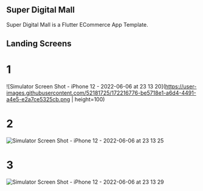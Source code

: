 
## Super Digital Mall

Super Digital Mall is a Flutter ECommerce App Template.


## Landing Screens 

# 1

![Simulator Screen Shot - iPhone 12 - 2022-06-06 at 23 13 20](https://user-images.githubusercontent.com/52181725/172216776-be5718e1-a6d4-4491-a4e5-e2a7ce5325cb.png | height=100)

# 2

![Simulator Screen Shot - iPhone 12 - 2022-06-06 at 23 13 25](https://user-images.githubusercontent.com/52181725/172216783-58d9c9ed-f7d0-477b-bd0d-0b7cbb8ed393.png)

# 3
![Simulator Screen Shot - iPhone 12 - 2022-06-06 at 23 13 29](https://user-images.githubusercontent.com/52181725/172216793-96ced412-ffc1-4dbe-9914-7f7a2bf60de3.png)



